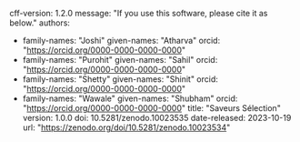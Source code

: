 cff-version: 1.2.0
message: "If you use this software, please cite it as below."
authors:

- family-names: "Joshi"
  given-names: "Atharva"
  orcid: "https://orcid.org/0000-0000-0000-0000"
- family-names: "Purohit"
  given-names: "Sahil"
  orcid: "https://orcid.org/0000-0000-0000-0000"
- family-names: "Shetty"
  given-names: "Shinit"
  orcid: "https://orcid.org/0000-0000-0000-0000"
- family-names: "Wawale"
  given-names: "Shubham"
  orcid: "https://orcid.org/0000-0000-0000-0000"
  title: "Saveurs Sélection"
  version: 1.0.0
  doi: 10.5281/zenodo.10023535
  date-released: 2023-10-19
  url: "https://zenodo.org/doi/10.5281/zenodo.10023534"
